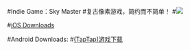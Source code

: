#Indie Game：Sky Master
#复古像素游戏，简约而不简单！
#![](http://a2.qpic.cn/psb?/V12c0MEo2OUF9w/hAD2LEYy7bZMgdTdGnYij9QfXm*JnwQ*XCYAIYsPnCY!/b/dGwBAAAAAAAA&bo=AAT0AQAE9AERADc!&rf=viewer_4)

#[iOS Downloads](http://itunes.apple.com/cn/app/id1244048058)

#Android Downloads:
#[(TapTap)游戏下载](http://l.taptap.com/123/HSpzj1dt)
